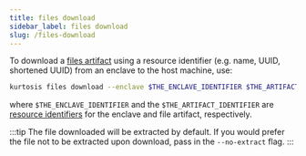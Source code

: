 ```yaml
---
title: files download
sidebar_label: files download
slug: /files-download
---
```


To download a [files artifact](../concepts-reference/files-artifacts.md) using a resource identifier (e.g. name, UUID, shortened UUID) from an enclave to the host machine, use:

```bash
kurtosis files download --enclave $THE_ENCLAVE_IDENTIFIER $THE_ARTIFACT_IDENTIFIER $FILE_DESTINATION_PATH
```
where `$THE_ENCLAVE_IDENTIFIER` and the `$THE_ARTIFACT_IDENTIFIER` are [resource identifiers](../concepts-reference/resource-identifier.md) for the enclave and file artifact, respectively. 

:::tip
The file downloaded will be extracted by default. If you would prefer the file not to be extracted upon download, pass in the `--no-extract` flag.
:::